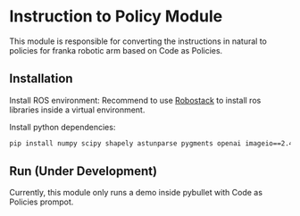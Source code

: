 # Instruction to Policy Module
This module is responsible for converting the instructions in natural to policies for franka robotic arm based on Code as Policies. 

## Installation
Install ROS environment:
Recommend to use [Robostack](https://robostack.github.io/GettingStarted.html) to install ros libraries inside a virtual environment.

Install python dependencies:
```bash
pip install numpy scipy shapely astunparse pygments openai imageio==2.4.1 imageio-ffmpeg pybullet moviepy
```

## Run (Under Development)
Currently, this module only runs a demo inside pybullet with Code as Policies prompot.